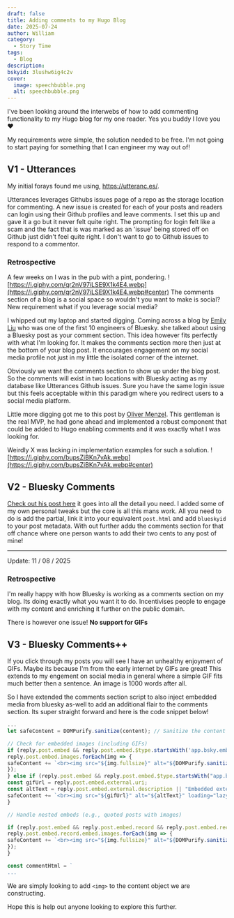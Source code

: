```yaml
---
draft: false
title: Adding comments to my Hugo Blog
date: 2025-07-24
author: William
category:
  - Story Time
tags:
  - Blog
description: 
bskyid: 3lushw6ig4c2v
cover:
  image: speechbubble.png
  alt: speechbubble.png
---
```

I've been looking around the interwebs of how to add commenting functionality to my Hugo blog for my one reader. Yes you buddy I love you ❤️

My requirements were simple, the solution needed to be free. I'm not going to start paying for something that I can engineer my way out of! 

## V1 - Utterances
My initial forays found me using, https://utteranc.es/.

Utterances leverages Githubs issues page of a repo as the storage location for commenting. A new issue is created for each of your posts and readers can login using their Github profiles and leave comments.
I set this up and gave it a go but it never felt quite right. The prompting for login felt like a scam and the fact that is was marked as an 'issue' being stored off on Github just didn't feel quite right.
I don't want to go to Github issues to respond to a commentor.

### Retrospective
A few weeks on I was in the pub with a pint, pondering. 
![https://i.giphy.com/qr2nV97iLSE9X1k4E4.webp](https://i.giphy.com/qr2nV97iLSE9X1k4E4.webp#center)
The comments section of a blog is a social space so wouldn't you want to make is social? New requirement what if you leverage social media?

I whipped out my laptop and started digging. Coming across a blog by [Emily Liu](https://emilyliu.me/blog/comments) who was one of the first 10 engineers of Bluesky. she talked about using a Bluesky post as your comment section. This idea however fits perfectly with what I'm looking for. It makes the comments section more then just at the bottom of your blog post. It encourages engagement on my social media profile not just in my little the isolated corner of the internet.

Obviously we want the comments section to show up under the blog post. So the comments will exist in two locations with Bluesky acting as my database like Utterances Github issues. Sure you have the same login issue but this feels acceptable within this paradigm where you redirect users to a social media platform.

Little more digging got me to this post by [Oliver Menzel](https://www.menzel.it/post/2024/11/set-comments-experience-bluesky-posts/). This gentleman is the real MVP, he had gone ahead and implemented a robust component that could be added to Hugo enabling comments and it was exactly what I was looking for. 

Weirdly X was lacking in implementation examples for such a solution.
![https://i.giphy.com/bupsZiBKn7vAk.webp](https://i.giphy.com/bupsZiBKn7vAk.webp#center)

## V2 - Bluesky Comments
[Check out his post here](https://www.menzel.it/post/2024/11/set-comments-experience-bluesky-posts/) it goes into all the detail you need. I added some of my own personal tweaks but the core is all this mans work. All you need to do is add the partial, link it into your equivalent `post.html` and add `blueskyid` to your post metadata.
With out further addu the comments section for that off chance where one person wants to add their two cents to any post of mine!

---
Update: 11 / 08 / 2025
### Retrospective
I'm really happy with how Bluesky is working as a comments section on my blog. Its doing exactly what you want it to do. Incentivises people to engage with my content and enriching it further on the public domain. 

There is however one issue! **No support for GIFs**
## V3 - Bluesky Comments++
If you click through my posts you will see I have an unhealthy enjoyment of GIFs. Maybe its because I'm from the early internet by GIFs are great! This extends to my engement on social media in general where a simple GIF fits much better then a sentence. An image is 1000 words after all.

So I have extended the comments section script to also inject embedded media from bluesky as-well to add an additional flair to the comments section. Its super straight forward and here is the code snippet below!

```js
...
let safeContent = DOMPurify.sanitize(content); // Sanitize the content

// Check for embedded images (including GIFs)
if (reply.post.embed && reply.post.embed.$type.startsWith('app.bsky.embed.images')) {
reply.post.embed.images.forEach(img => {
safeContent += `<br><img src="${img.fullsize}" alt="${DOMPurify.sanitize(img.alt || '')}" class="comment-image">`;
}); 
} else if (reply.post.embed && reply.post.embed.$type.startsWith("app.bsky.embed.external")) {
const gifUrl = reply.post.embed.external.uri;
const altText = reply.post.embed.external.description || "Embedded external image";
safeContent += `<br><img src="${gifUrl}" alt="${altText}" loading="lazy" class="comment-embed-image" />`;
}

// Handle nested embeds (e.g., quoted posts with images)

if (reply.post.embed && reply.post.embed.record && reply.post.embed.record.embed && reply.post.embed.record.embed.images) {
reply.post.embed.record.embed.images.forEach(img => {
safeContent += `<br><img src="${img.fullsize}" alt="${DOMPurify.sanitize(img.alt || '')}" class="comment-image">`;
});
}

const commentHtml = `
...
```

We are simply looking to add `<img>` to the content object we are constructing. 

Hope this is help out anyone looking to explore this further.